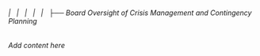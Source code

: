 ###### |   |   |   |   |   ├── Board Oversight of Crisis Management and Contingency Planning

*Add content here*